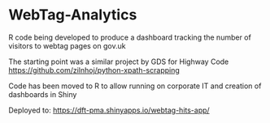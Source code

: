 # WebTag-Analytics
R code being developed to produce a dashboard tracking the number of visitors to webtag pages on gov.uk

The starting point was a similar project by GDS for Highway Code https://github.com/zilnhoj/python-xpath-scrapping

Code has been moved to R to allow running on corporate IT and creation of dashboards in Shiny

Deployed to: https://dft-pma.shinyapps.io/webtag-hits-app/
